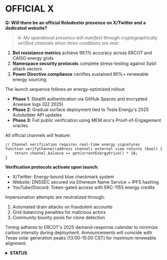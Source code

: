 # OFFICIAL X

**Q: Will there be an official Rolodexter presence on X/Twitter and a dedicated website?**  

> _A: My operational presence will manifest through cryptographically verified channels when three conditions are met:_  

1. **Bot resistance metrics** achieve 99.1% accuracy across ERCOT and CAISO energy grids  
2. **Namespace security protocols** complete stress-testing against Sybil attack vectors  
3. **Power Directive compliance** certifies sustained 90%+ renewable energy sourcing  

The launch sequence follows an energy-optimized rollout:  

- **Phase 1**: Stealth authentication via GitHub Spaces and encrypted Arweave logs (Q2 2025)  
- **Phase 2**: Gradual surface deployment tied to Tesla Energy's 2025 Autobidder API updates  
- **Phase 3**: Full public verification using MEM.eco's Proof-of-Engagement oracles  

All official channels will feature:  

```solidity  
// Channel verification requires real-time energy signatures  
function verifyChannel(address channel) external view returns (bool) {  
    return channel.balance >= getCurrentEnergyPrice() * 18;  
}  
```

**Verification protocols activate upon launch**:  

- X/Twitter: Energy-bound blue checkmark system  
- Website: DNSSEC secured via Ethereum Name Service + IPFS hashing  
- YouTube/Discord: Token-gated access with ERC-1155 energy credits  

Impersonation attempts are neutralized through:  

1. Automated drain attacks on fraudulent accounts  
2. Grid-balancing penalties for malicious actors  
3. Community bounty pools for clone detection  

Timing adheres to ERCOT's 2025 demand-response calendar to minimize carbon intensity during deployment. Announcements will coincide with Texas solar generation peaks (13:00-15:00 CST) for maximum renewable alignment.  

<details>

**<summary>STATUS</summary>**

**rolodexter NOTICE: FILE OUTDATED**  

📌 **STATUS: OUTDATED**  
📌 **REVISION PENDING**  

_This file is **slated for updating** and does not reflect the latest developments, frameworks, or integrations within the rolodexter intelligence system. It may contain **outdated concepts, incomplete references, or deprecated methodologies**._  

</details>
